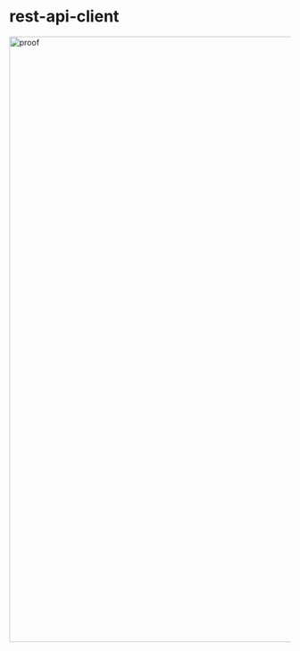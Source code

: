 # rest-api-client

<img width="1082" alt="proof" src="https://user-images.githubusercontent.com/8566524/148418967-ab5bd48e-6542-459e-b68d-09664d12c0a9.png">
